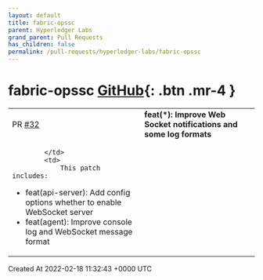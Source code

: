 ```yaml
---
layout: default
title: fabric-opssc
parent: Hyperledger Labs
grand_parent: Pull Requests
has_children: false
permalink: /pull-requests/hyperledger-labs/fabric-opssc
---
```


# fabric-opssc <span class="fs-3 right-align">[GitHub](https://github.com/hyperledger-labs/fabric-opssc){: .btn .mr-4 }</span>


<div>
    <table>
        <tr>
            <td>
                PR <a href="https://github.com/hyperledger-labs/fabric-opssc/pull/32" class=".btn">#32</a>
            </td>
            <td>
                <b>
                    feat(*): Improve Web Socket notifications and some log formats
                </b>
            </td>
        </tr>
        <tr>
            <td>
                
            </td>
            <td>
                This patch includes:
- feat(api-server): Add config options whether to enable WebSocket server
- feat(agent): Improve console log and WebSocket message format
            </td>
        </tr>
    </table>
    <div class="right-align">
        Created At 2022-02-18 11:32:43 +0000 UTC
    </div>
</div>

